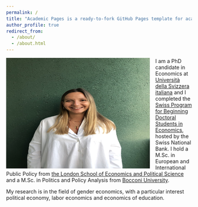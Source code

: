 ```yaml
---
permalink: /
title: "Academic Pages is a ready-to-fork GitHub Pages template for academic personal websites"
author_profile: true
redirect_from: 
  - /about/
  - /about.html
---
```

<img src="/images/AldaMarchese.jpg" alt="drawing" width="390" height="300" style="float: left; padding-right:15px"/>  

I am a PhD candidate in Economics at [Università della Svizzera italiana](https://idep.usi.ch) and I completed the [Swiss Program for Beginning Doctoral Students in Economics](https://szgerzensee.ch), hosted by the Swiss National Bank. I hold a M.Sc. in European and International Public Policy from [the London School of Economics and Political Science](https://www.lse.ac.uk) and a M.Sc. in Politics and Policy Analysis from [Bocconi University](https://www.unibocconi.it/en).

My research is in the field of gender economics, with a particular interest political economy, labor economics and economics of education.  <br>
<br>
